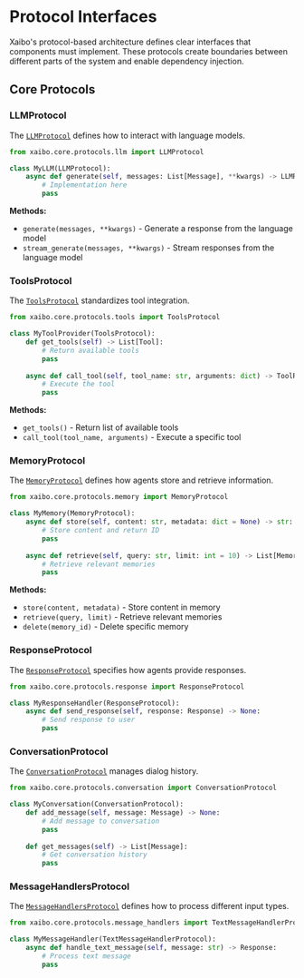 # Protocol Interfaces

Xaibo's protocol-based architecture defines clear interfaces that components must implement. These protocols create boundaries between different parts of the system and enable dependency injection.

## Core Protocols

### LLMProtocol

The [`LLMProtocol`](https://github.com/xpressai/xaibo/blob/main/src/xaibo/core/protocols/llm.py) defines how to interact with language models.

```python
from xaibo.core.protocols.llm import LLMProtocol

class MyLLM(LLMProtocol):
    async def generate(self, messages: List[Message], **kwargs) -> LLMResponse:
        # Implementation here
        pass
```

**Methods:**
- `generate(messages, **kwargs)` - Generate a response from the language model
- `stream_generate(messages, **kwargs)` - Stream responses from the language model

### ToolsProtocol

The [`ToolsProtocol`](https://github.com/xpressai/xaibo/blob/main/src/xaibo/core/protocols/tools.py) standardizes tool integration.

```python
from xaibo.core.protocols.tools import ToolsProtocol

class MyToolProvider(ToolsProtocol):
    def get_tools(self) -> List[Tool]:
        # Return available tools
        pass
    
    async def call_tool(self, tool_name: str, arguments: dict) -> ToolResult:
        # Execute the tool
        pass
```

**Methods:**
- `get_tools()` - Return list of available tools
- `call_tool(tool_name, arguments)` - Execute a specific tool

### MemoryProtocol

The [`MemoryProtocol`](https://github.com/xpressai/xaibo/blob/main/src/xaibo/core/protocols/memory.py) defines how agents store and retrieve information.

```python
from xaibo.core.protocols.memory import MemoryProtocol

class MyMemory(MemoryProtocol):
    async def store(self, content: str, metadata: dict = None) -> str:
        # Store content and return ID
        pass
    
    async def retrieve(self, query: str, limit: int = 10) -> List[MemoryItem]:
        # Retrieve relevant memories
        pass
```

**Methods:**
- `store(content, metadata)` - Store content in memory
- `retrieve(query, limit)` - Retrieve relevant memories
- `delete(memory_id)` - Delete specific memory

### ResponseProtocol

The [`ResponseProtocol`](https://github.com/xpressai/xaibo/blob/main/src/xaibo/core/protocols/response.py) specifies how agents provide responses.

```python
from xaibo.core.protocols.response import ResponseProtocol

class MyResponseHandler(ResponseProtocol):
    async def send_response(self, response: Response) -> None:
        # Send response to user
        pass
```

### ConversationProtocol

The [`ConversationProtocol`](https://github.com/xpressai/xaibo/blob/main/src/xaibo/core/protocols/conversation.py) manages dialog history.

```python
from xaibo.core.protocols.conversation import ConversationProtocol

class MyConversation(ConversationProtocol):
    def add_message(self, message: Message) -> None:
        # Add message to conversation
        pass
    
    def get_messages(self) -> List[Message]:
        # Get conversation history
        pass
```

### MessageHandlersProtocol

The [`MessageHandlersProtocol`](https://github.com/xpressai/xaibo/blob/main/src/xaibo/core/protocols/message_handlers.py) defines how to process different input types.

```python
from xaibo.core.protocols.message_handlers import TextMessageHandlerProtocol

class MyMessageHandler(TextMessageHandlerProtocol):
    async def handle_text_message(self, message: str) -> Response:
        # Process text message
        pass